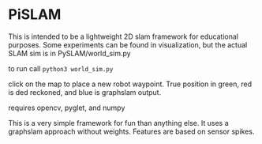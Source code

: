 # PiSLAM
This is intended to be a lightweight 2D slam framework for educational purposes.  Some experiments can be found in visualization, but the actual SLAM sim is in PySLAM/world_sim.py

to run call `python3 world_sim.py`

click on the map to place a new robot waypoint.  True position in green, red is ded reckoned, and blue is graphslam output.

requires opencv, pyglet, and numpy

This is a very simple framework for fun than anything else.  It uses a graphslam approach without weights.  Features are based on sensor spikes.
